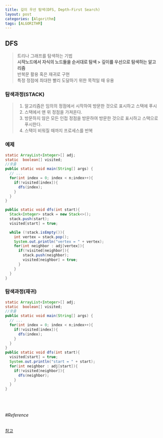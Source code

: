 ```yaml
---
title: 깊이 우선 탐색(DFS, Depth-First Search)
layout: post
categories: [Algorithm]
tags: [ALGORITHM]
---
```


## DFS
> 트리나 그래프를 탐색하는 기법<br/>
> **시작노드에서 자식의 노드들을 순서대로 탐색 > 깊이를 우선으로 탐색하는 알고리즘**<br/>
> 반복문 활용 혹은 재귀로 구현<br/>
> 특정 정점에 최대한 빨리 도달하기 위한 목적일 때 유용<br/>

### 탐색과정(STACK)
> 1) 알고리즘은 임의의 정점에서 시작하여 방문한 것으로 표시하고 스택에 푸시<br/>
> 2) 스택에서 맨 위 정점을 가져온다.<br/>
> 3) 방문하지 않은 모든 인접 정점을 방문하여 방문한 것으로 표시하고 스택으로 푸시한다.<br/>
> 4) 스택이 비워질 때까지 프로세스를 반복<br/>

### 예제

```java
static ArrayList<Integer>[] adj;
static  boolean[] visited;
//호출
public static void main(String[] args) {
  // ...
  for(int index = 0; index < n;index++){
    if(!visited[index]){
      dfs(index);
    }
  }
}

public static void dfs(int start){
  Stack<Integer> stack = new Stack<>();
  stack.push(start);
  visited[start] = true;

  while (!stack.isEmpty()){
    int vertex = stack.pop();
    System.out.println("vertex = " + vertex);
    for(int neighbor : adj[vertex]){
      if(!visited[neighbor]){
        stack.push(neighbor);
        visited[neighbor] = true;
      }
    }
  }
}

```

### 탐색과정(재귀)

```java
static ArrayList<Integer>[] adj;
static  boolean[] visited;
//호출
public static void main(String[] args) {
  // ...
  for(int index = 0; index < n;index++){
    if(!visited[index]){
      dfs(index);
    }
  }
}
public static void dfs(int start){
  visited[start] = true;
  System.out.println("start = " + start);
  for(int neighbor : adj[start]){
    if(!visited[neighbor]){
      dfs(neighbor);
    }
  }
}

```

<br/>
<br/>

###### #Reference
[참고](https://olrlobt.tistory.com/35)
